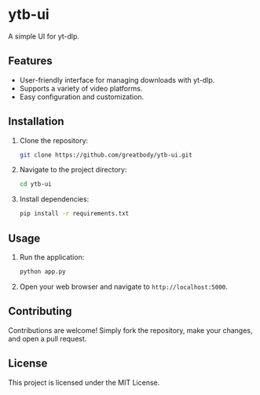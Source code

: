 # ytb-ui

A simple UI for yt-dlp.

## Features

- User-friendly interface for managing downloads with yt-dlp.
- Supports a variety of video platforms.
- Easy configuration and customization.

## Installation

1. Clone the repository:
   ```bash
   git clone https://github.com/greatbody/ytb-ui.git
   ```
2. Navigate to the project directory:
   ```bash
   cd ytb-ui
   ```
3. Install dependencies:
   ```bash
   pip install -r requirements.txt
   ```

## Usage

1. Run the application:
   ```bash
   python app.py
   ```
2. Open your web browser and navigate to `http://localhost:5000`.

## Contributing

Contributions are welcome! Simply fork the repository, make your changes, and open a pull request.

## License

This project is licensed under the MIT License.
